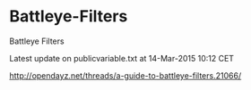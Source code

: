 Battleye-Filters
================

Battleye Filters

Latest update on publicvariable.txt at 14-Mar-2015 10:12 CET


http://opendayz.net/threads/a-guide-to-battleye-filters.21066/

